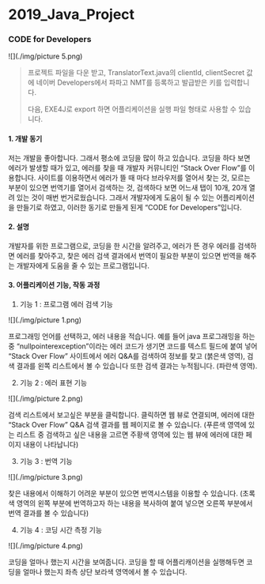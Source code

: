 # 2019_Java_Project
### CODE for Developers

![](./img/picture 5.png)

> 프로젝트 파일을 다운 받고, TranslatorText.java의 clientId, clientSecret 값에 네이버 Developers에서 파파고 NMT를 등록하고 발급받은 키를 입력합니다. 
>
> 다음, EXE4J로 export 하면 어플리케이션을 실행 파일 형태로 사용할 수 있습니다.



#### 1. 개발 동기

저는 개발을 좋아합니다. 그래서 평소에 코딩을 많이 하고 있습니다. 코딩을 하다 보면 에러가 발생할 때가 있고, 에러를 찾을 때 개발자 커뮤니티인 “Stack Over Flow”를 이용합니다. 사이트를 이용하면서 에러가 뜰 때 마다 브라우저를 열어서 찾는 것, 모르는 부분이 있으면 번역기를 열어서 검색하는 것, 검색하다 보면 어느새 탭이 10개, 20개 열려 있는 것이 매번 번거로웠습니다. 그래서 개발자에게 도움이 될 수 있는 어플리케이션을 만들기로 하였고, 이러한 동기로 만들게 된게 “CODE for Developers”입니다. 



#### 2. 설명

개발자를 위한 프로그램으로, 코딩을 한 시간을 알려주고, 에러가 뜬 경우 에러를 검색하면 에러를 찾아주고, 찾은 에러 검색 결과에서 번역이 필요한 부분이 있으면 번역을 해주는 개발자에게 도움을 줄 수 있는 프로그램입니다. 



#### 3. 어플리케이션 기능, 작동 과정

1. 기능 1 : 프로그램 에러 검색 기능

![](./img/picture 1.png)

프로그래밍 언어를 선택하고, 에러 내용을 적습니다. 예를 들어 java 프로그래밍을 하는 중 “nullpointerexception”이라는 에러 코드가 생기면 코드를 텍스트 필드에 붙여 넣어 “Stack Over Flow” 사이트에서 에러 Q&A를 검색하여 정보를 찾고 (붉은색 영역), 검색 결과를 왼쪽 리스트에서 볼 수 있습니다 또한 검색 결과는 누적됩니다. (파란색 영역).  



2. 기능 2 : 에러 표현 기능

![](./img/picture 2.png)

검색 리스트에서 보고싶은 부분을 클릭합니다. 클릭하면 웹 뷰로 연결되며, 에러에 대한 “Stack Over Flow” Q&A 검색 결과를 웹 페이지로 볼 수 있습니다. (푸른색 영역에 있는 리스트 중 검색하고 싶은 내용을 고르면 주황색 영역에 있는 웹 뷰에 에러에 대한 페이지 내용이 나타납니다) 



3. 기능 3 : 번역 기능

![](./img/picture 3.png)

찾은 내용에서 이해하기 어려운 부분이 있으면 번역시스템을 이용할 수 있습니다. (초록색 영역의 왼쪽 부분에 번역하고자 하는 내용을 복사하여 붙여 넣으면 오른쪽 부분에서 번역 결과를 볼 수 있습니다) 



4. 기능 4 : 코딩 시간 측정 기능

![](./img/picture 4.png)

코딩을 얼마나 했는지 시간을 보여줍니다. 코딩을 할 때 어플리캐이션을 실행해두면 코딩을 얼마나 했는지 좌측 상단 보라색 영역에서 볼 수 있습니다. 



